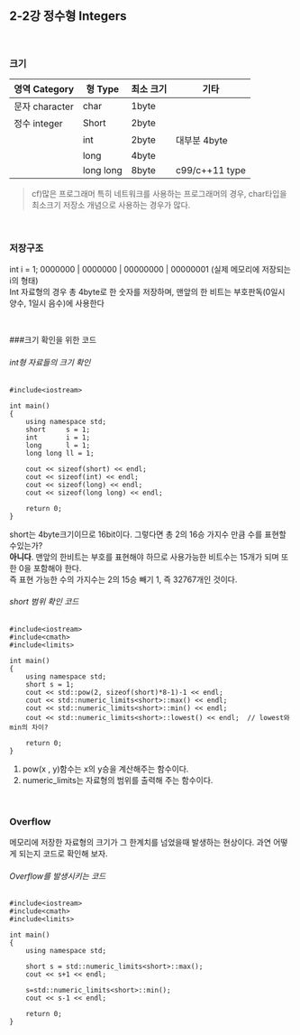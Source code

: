 ## 2-2강 정수형 Integers

<br>

### 크기

영역 Category|형 Type | 최소 크기 | 기타
-------------|--------|---------|------------
문자 character|char|1byte|
정수 integer | Short | 2byte|
<br> | int | 2byte | 대부분 4byte
<br> | long | 4byte | 
<br> | long long | 8byte | c99/c++11 type

>cf)많은 프로그래머 특히 네트워크를 사용하는 프로그래머의 경우, char타입을 최소크기 저장소 개념으로 사용하는 경우가 많다.

<br>

### 저장구조
int i = 1;
0000000 | 0000000 | 00000000 | 00000001 (실제 메모리에 저장되는 i의 형태)<br>
Int 자료형의 경우 총 4byte로 한 숫자를 저장하며, 맨앞의 한 비트는 부호판독(0일시 양수, 1일시 음수)에 사용한다

<br>

###크기 확인을 위한 코드

###### int형 자료들의 크기 확인
	#include<iostream>

	int main()
	{
		using namespace std;
		short     s = 1;
		int		  i = 1;
		long	  l = 1;
		long long ll = 1;

		cout << sizeof(short) << endl;
		cout << sizeof(int) << endl;
		cout << sizeof(long) << endl;
		cout << sizeof(long long) << endl;

		return 0;
	}
short는 4byte크기이므로 16bit이다. 그렇다면 총 2의 16승 가지수 만큼 수를 표현할수있는가?<br>
**아니다**. 맨앞의 한비트는 부호를 표현해야 하므로 사용가능한 비트수는 15개가 되며 또한 0을 포함해야 한다.<br>
즉 표현 가능한 수의 가지수는 2의 15승 빼기 1, 즉 32767개인 것이다.


######  short 범위 확인 코드
	#include<iostream>
	#include<cmath>
	#include<limits>

	int main()
	{
		using namespace std;
		short s = 1;
		cout << std::pow(2, sizeof(short)*8-1)-1 << endl;
		cout << std::numeric_limits<short>::max() << endl;
		cout << std::numeric_limits<short>::min() << endl;
		cout << std::numeric_limits<short>::lowest() << endl;  // lowest와 min의 차이?

		return 0;
	}
1. pow(x , y)함수는 x의 y승을 계산해주는 함수이다.
2. numeric_limits<short>는 자료형의 범위를 출력해 주는 함수이다.

<br>

### Overflow

메모리에 저장한 자료형의 크기가 그 한계치를 넘었을때 발생하는 현상이다. 과연 어떻게 되는지 코드로 확인해 보자.

###### Overflow를 발생시키는 코드
	
	#include<iostream>
	#include<cmath>
	#include<limits>

	int main()
	{
		using namespace std;

		short s = std::numeric_limits<short>::max();
		cout << s+1 << endl;
		
		s=std::numeric_limits<short>::min();
		cout << s-1 << endl;

		return 0;
	}
